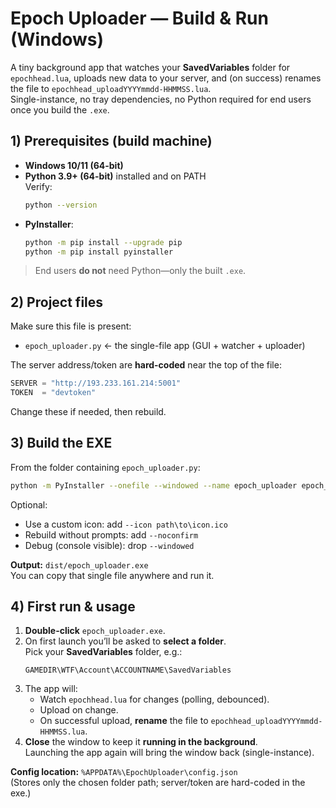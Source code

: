 # Epoch Uploader — Build & Run (Windows)

A tiny background app that watches your **SavedVariables** folder for `epochhead.lua`, uploads new data to your server, and (on success) renames the file to `epochhead_uploadYYYYmmdd-HHMMSS.lua`.  
Single-instance, no tray dependencies, no Python required for end users once you build the `.exe`.

## 1) Prerequisites (build machine)

- **Windows 10/11 (64-bit)**
- **Python 3.9+ (64-bit)** installed and on PATH  
  Verify:
  ```bash
  python --version
  ```
- **PyInstaller**:
  ```bash
  python -m pip install --upgrade pip
  python -m pip install pyinstaller
  ```

> End users **do not** need Python—only the built `.exe`.

## 2) Project files

Make sure this file is present:
- `epoch_uploader.py`  ← the single-file app (GUI + watcher + uploader)

The server address/token are **hard-coded** near the top of the file:
```python
SERVER = "http://193.233.161.214:5001"
TOKEN  = "devtoken"
```
Change these if needed, then rebuild.

## 3) Build the EXE

From the folder containing `epoch_uploader.py`:

```bash
python -m PyInstaller --onefile --windowed --name epoch_uploader epoch_uploader_gui.py
```

Optional:
- Use a custom icon: add `--icon path\to\icon.ico`
- Rebuild without prompts: add `--noconfirm`
- Debug (console visible): drop `--windowed`

**Output:** `dist/epoch_uploader.exe`  
You can copy that single file anywhere and run it.

## 4) First run & usage

1. **Double-click** `epoch_uploader.exe`.
2. On first launch you’ll be asked to **select a folder**.  
   Pick your **SavedVariables** folder, e.g.:
   ```
   GAMEDIR\WTF\Account\ACCOUNTNAME\SavedVariables
   ```
3. The app will:
   - Watch `epochhead.lua` for changes (polling, debounced).
   - Upload on change.
   - On successful upload, **rename** the file to `epochhead_uploadYYYYmmdd-HHMMSS.lua`.
4. **Close** the window to keep it **running in the background**.  
   Launching the app again will bring the window back (single-instance).

**Config location:** `%APPDATA%\EpochUploader\config.json`  
(Stores only the chosen folder path; server/token are hard-coded in the exe.)
